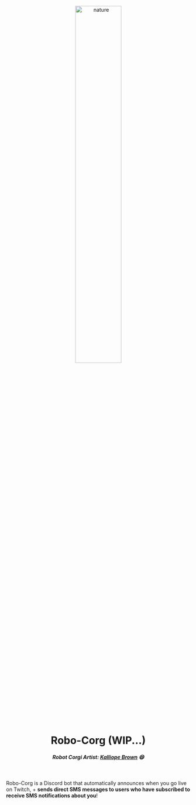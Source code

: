 <p align="center">
    <img alt="nature" src="https://d310a9hpolx59w.cloudfront.net/product_photos/80210485/file_98f57be1b5_original.png" width="50%" />
</p>
<h1 align="center">
  Robo-Corg (WIP...)
</h1>
<h5 align = "center">
Robot Corgi Artist: <a href = "https://kalli.storenvy.com/collections/1852324-stickers/products/29613355-robot-corgi-sticker">Kalliope Brown</a> 😄
</h5>
<br>

Robo-Corg is a Discord bot that automatically announces when you go live on Twitch, + **sends direct SMS messages to users who have subscribed to receive SMS notifications about you**!